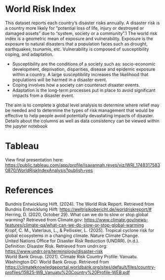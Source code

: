 # World Risk Index

This dataset reports each country’s disaster risks annually. A disaster risk is a country more likely for 
“potential loss of life, injury or destroyed or damaged assets” due to “system, society or a community”.1 
The world risk index is a geometric mean of exposure and vulnerability. Exposure is the exposure to 
natural disasters that a population faces such as drought, earthquakes, tsunamis, etc. Vulnerability is 
composed of susceptibility coping, and adaptation.   
  - Susceptibility are the conditions of a society such as: socio-economic development, 
deprivation, disparities, disease and epidemic exposure within a country. A large susceptibility 
increases the likelihood that populations will be harmed in a disaster event. 
  - Coping involves how a society can counteract disaster events.  
  - Adaptation is the long-term processes put in place to avoid significant impacts from a disaster 
event.

The aim is to complete a global level analysis to determine where relief may be needed and to determine the 
types of risk management that would be effective to help people avoid potentially devastating 
impacts of disaster. Details about the columns as well as data consistency can be viewed within 
the jupyter notebook

# Tableau 

View final presentation here: https://public.tableau.com/app/profile/isavannah.reyes/viz/WRI_17483175830870/WorldRiskIndexAnalysis?publish=yes

# References

Bundnis Entwicklung Hilft. (2024). The World Risk Report. Retrieved from Bundnis Entwicklung Hilft: https://weltrisikobericht.de/worldriskreport/#  
Herring, D. (2020, October 29). What can we do to slow or stop global warming? Retrieved from Climate.gov: https://www.climate.gov/news-features/climate-qa/what-can-we-do-slow-or-stop-global-warming  
Kropf, C. M., Vaterlaus, L., & Pellissier, L. (2025). Tropical cyclone risk for global ecosystems in a changing climate. Nature Climate Change.  
United Nations Office for Disaster Risk Reduction (UNDRR). (n.d.). Definition: Disaster Risk. Retrieved from undrr.org: https://www.undrr.org/terminology/disaster-risk  
World Bank Group. (2021). Climate Risk Country Profile: Vanuatu. Washington DC: World Bank Group. Retrieved from https://climateknowledgeportal.worldbank.org/sites/default/files/country-profiles/15825-WB_Vanuatu%20Country%20Profile-WEB.pdf  


